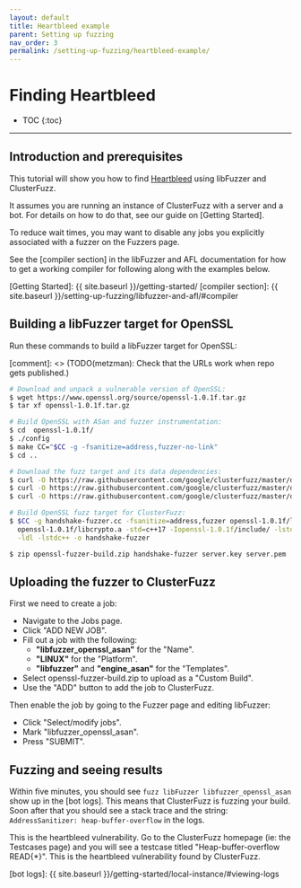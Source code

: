 ```yaml
---
layout: default
title: Heartbleed example
parent: Setting up fuzzing
nav_order: 3
permalink: /setting-up-fuzzing/heartbleed-example/
---
```


# Finding Heartbleed

- TOC
{:toc}
---

## Introduction and prerequisites
This tutorial will show you how to find [Heartbleed] using libFuzzer and
ClusterFuzz.

It assumes you are running an instance of ClusterFuzz with a server
and a bot. For details on how to do that, see our guide on [Getting Started].

To reduce wait times, you may want to disable any jobs you explicitly associated
with a fuzzer on the Fuzzers page.

See the [compiler section] in the libFuzzer and AFL documentation for how to get
a working compiler for following along with the examples below.

[Heartbleed]: https://en.wikipedia.org/wiki/Heartbleed
[Getting Started]: {{ site.baseurl }}/getting-started/
[compiler section]: {{ site.baseurl }}/setting-up-fuzzing/libfuzzer-and-afl/#compiler

## Building a libFuzzer target for OpenSSL
Run these commands to build a libFuzzer target for OpenSSL:

[comment]: <> (TODO(metzman): Check that the URLs work when repo gets published.)
```bash
# Download and unpack a vulnerable version of OpenSSL:
$ wget https://www.openssl.org/source/openssl-1.0.1f.tar.gz
$ tar xf openssl-1.0.1f.tar.gz

# Build OpenSSL with ASan and fuzzer instrumentation:
$ cd  openssl-1.0.1f/
$ ./config
$ make CC="$CC -g -fsanitize=address,fuzzer-no-link"
$ cd ..

# Download the fuzz target and its data dependencies:
$ curl -O https://raw.githubusercontent.com/google/clusterfuzz/master/docs/setting-up-fuzzing/heartbleed/handshake-fuzzer.cc
$ curl -O https://raw.githubusercontent.com/google/clusterfuzz/master/docs/setting-up-fuzzing/heartbleed/server.key
$ curl -O https://raw.githubusercontent.com/google/clusterfuzz/master/docs/setting-up-fuzzing/heartbleed/server.pem

# Build OpenSSL fuzz target for ClusterFuzz:
$ $CC -g handshake-fuzzer.cc -fsanitize=address,fuzzer openssl-1.0.1f/libssl.a \
  openssl-1.0.1f/libcrypto.a -std=c++17 -Iopenssl-1.0.1f/include/ -lstdc++fs   \
  -ldl -lstdc++ -o handshake-fuzzer

$ zip openssl-fuzzer-build.zip handshake-fuzzer server.key server.pem
```

## Uploading the fuzzer to ClusterFuzz
First we need to create a job:

* Navigate to the Jobs page.
* Click "ADD NEW JOB".
* Fill out a job with the following:
    * **"libfuzzer_openssl_asan"** for the "Name".
    * **"LINUX"** for the "Platform".
    * **"libfuzzer"** and **"engine_asan"** for the "Templates".
* Select openssl-fuzzer-build.zip to upload as a "Custom Build".
* Use the "ADD" button to add the job to ClusterFuzz.

Then enable the job by going to the Fuzzer page and editing libFuzzer:
* Click "Select/modify jobs".
* Mark "libfuzzer_openssl_asan".
* Press "SUBMIT".

## Fuzzing and seeing results
Within five minutes, you should see `fuzz libFuzzer libfuzzer_openssl_asan` show
up in the [bot logs]. This means that ClusterFuzz is fuzzing your build. Soon
after that you should see a stack trace and the string:
`AddressSanitizer: heap-buffer-overflow` in the logs.

This is the heartbleed vulnerability. Go to the ClusterFuzz homepage (ie: the
Testcases page) and you will see a testcase titled "Heap-buffer-overflow
READ{*}". This is the heartbleed vulnerability found by ClusterFuzz.

[bot logs]: {{ site.baseurl }}/getting-started/local-instance/#viewing-logs

